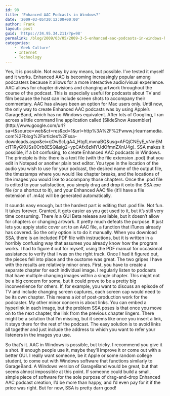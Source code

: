 ```yaml
---
id: 98
title: 'Enhanced AAC Podcasts in Windows?'
date: '2009-03-05T20:12:00+00:00'
author: Frank
layout: post
guid: 'https://34.95.34.211/?p=98'
permalink: /blog/2009/03/05/2009-3-5-enhanced-aac-podcasts-in-windows-html/
categories:
    - 'Geek Culture'
    - Internet
    - Technology
---
```


<div src="v5">Yes, it is possible. Not easy by any means, but possible. I’ve tested it myself and it works. Enhanced AAC is becoming increasingly popular among podcasters because it allows for a more interactive audio/visual experience. AAC allows for chapter divisions and changing artwork throughout the course of the podcast. This is especially useful for podcasts about TV and film because the host can include screen shots to accompany their commentary. AAC has always been an option for Mac users only. Until now, the only way to create Enhanced AAC podcasts was by using Apple’s GarageBand, which has no Windows equivalent. After lots of Googling, I ran across a little command line application called [SlideShow Assembler](http://www.google.com/url?sa=t&source=web&ct=res&cd=1&url=http%3A%2F%2Fwww.jrlearnsmedia.com%2Fblog%2Farticles%2Fssa-downloads.aspx&ei=rjOwScLgA4_HtgfLmvnaBQ&usg=AFQjCNEyE_vNmEMciT1RyGKUSs0Orb8ESQ&sig2=ypCAfx6zMYUdOfmnZXnU4g). SSA makes it possible, if a bit confusing, to create Enhanced AAC podcasts in Windows. The principle is this: there is a text file (with the file extension .pod) that you edit in Notepad or another plain text editor. You type in the location of the audio you wish to use for your podcast, the desired name of the output file, the timestamps where you would like chapter breaks, and the locations of the images you would like to accompany those chapters. Once the .pod file is edited to your satisfaction, you simply drag and drop it onto the SSA.exe file (or a shortcut to it), and your Enhanced AAC file (it’ll have a file extension of .m4a) will be generated automatically.

It sounds easy enough, but the hardest part is editing that .pod file. Not fun. It takes forever. Granted, it gets easier as you get used to it, but it’s still very time consuming. There <span style="font-style: italic;">is</span> a GUI Beta release available, but it doesn’t allow for chapters or changing artwork. It pretty much defeats the purpose. It just lets you apply static cover art to an AAC file, a function that iTunes already has covered. So the only option is to do it manually. When you download SSA, there is an included PDF file with instructions, but it is written in a horribly confusing way that assumes you already know how the program works. I had to figure it out for myself, using the PDF manual for occasional assistance to verify that I was on the right track. Once I had it figured out, the pieces fell into place and the ouctome was great. The two gripes I have with the results are relatively minor ones. First, you have to create a separate chapter for each individual image. I regularly listen to podcasts that have multiple changing images within a single chapter. This might not be a big concern for some, but it could prove to be a pretty big inconvenience for others. If, for example, you want to discuss an episode of TV and include changing screen captures, each screen cap would need to be its own chapter. This means a <span style="font-style: italic;">lot</span> of post-production work for the podcaster. My other minor concern is about links. You can embed a hyperlink in each image, but the problem SSA poses is that once you move on to the next chapter, the link from the previous chapter lingers. There might be a solution that I’m missing, but it seems like once you insert a link, it stays there for the rest of the podcast. The easy solution is to avoid links all together and just include the address to which you want to refer your listeners in the images you use.

So that’s it. AAC in Windows is possible, but tricky. I recommend you give it a shot. If enough people use it, maybe they’ll improve it or come out with a better GUI. I really want someone, be it Apple or some random college student, to come out with Windows software that functions similarly to GarageBand. A Windows version of GarageBand would be great, but that seems almost impossible at this point. If someone could build a small, simple piece of software for the sole purpose of drag-and-drop Enhanced AAC podcast creation, I’d be more than happy, and I’d even pay for it if the price was right. But for now, SSA is pretty darn good!

</div>